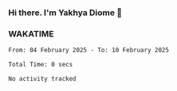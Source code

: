 ### Hi there. I'm Yakhya Diome 👋

### WAKATIME
<!--START_SECTION:waka-->

```txt
From: 04 February 2025 - To: 10 February 2025

Total Time: 0 secs

No activity tracked
```

<!--END_SECTION:waka-->
